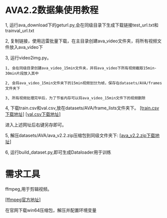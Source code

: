 # **AVA2.2数据集使用教程**

1, 运行ava_download下的geturl.py,会在同级目录下生成下载链接test_url.txt和trainval_url.txt
    
2, 复制链接，使用迅雷批量下载，在主目录创建ava_video文件夹，将所有视频文件放入ava_video下
    
3, 运行video2img.py。

    1, 会在同级目录创建ava_video_15min文件夹，并将ava_video下所有视频截取15min-30min片段放入其中

    2, 会将ava_video_15min文件夹下的15min视频划分为帧，保存在datasets/AVA/frames文件夹下
    
    3, 所有视频处理完毕后，为了节省内存可以将ava_video_15min文件下的视频删除
    
4, 下载train.csv和val.csv,放在datasets/AVA/frame_lists文件夹下。
    [[train.csv下载地址]](https://dl.fbaipublicfiles.com/video-long-term-feature-banks/data/ava/frame_lists/train.csv)
    [[val.csv下载地址]](https://dl.fbaipublicfiles.com/video-long-term-feature-banks/data/ava/frame_lists/val.csv)

进入上述网址后右键另存即可。
    
5, 解压datasets/AVA/ava_v2.2.zip压缩包到同级文件夹下:
    [[ava_v2.2.zip下载地址]](https://s3.amazonaws.com/ava-dataset/annotations/ava_v2.2.zip)
    
6, 运行build_dataset.py,即可生成Dataloader用于训练
    
# **需求工具**

ffmpeg,用于剪辑视频。

[[ffmpeg官方地址]](https://www.ffmpeg.org/)

在官网下载win64压缩包，解压并配置环境变量

